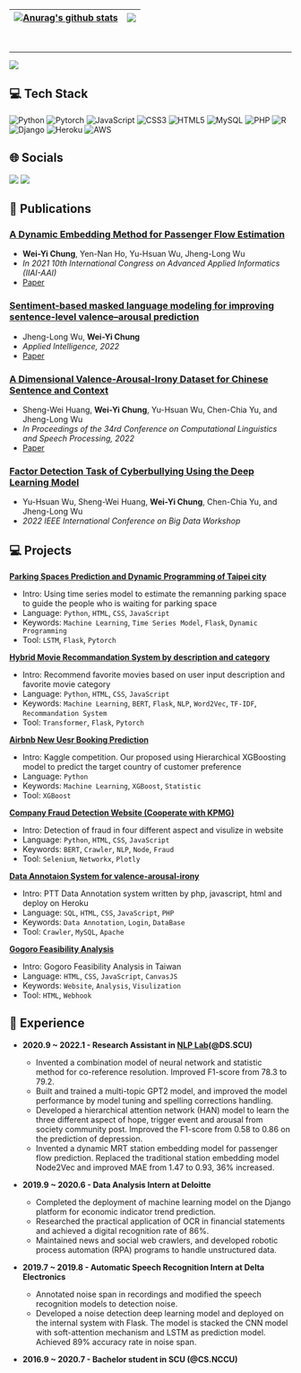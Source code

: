 | <a href="https://github.com/h30306"><img align="center" src="https://github-readme-stats.anuraghazra1.vercel.app/api?username=h30306&show_icons=true&include_all_commits=true&theme=buefy&hide_border=true" alt="Anurag's github stats" /></a> | <a href="[https://github.com/anuraghazra/github-readme-stats](https://github.com/h30306)"><img align="center" src="https://github-readme-stats.anuraghazra1.vercel.app/api/top-langs/?username=h30306&layout=compact&theme=buefy&hide_border=true" /></a> |
| ------------- | ------------- |
<br>
<hr>
<a href="https://visitcount.itsvg.in">
  <img src="https://visitcount.itsvg.in/api?id=h30306&label=Profile%20Views&color=0&icon=1&pretty=false" />
</a>
        
## 💻 Tech Stack
![Python](https://img.shields.io/badge/python-3670A0?style=for-the-badge&logo=python&logoColor=ffdd54) ![Pytorch](https://img.shields.io/badge/Pytorch-14354C?style=for-the-badge&logo=python&logoColor=white) ![JavaScript](https://img.shields.io/badge/javascript-%23323330.svg?style=for-the-badge&logo=javascript&logoColor=%23F7DF1E) ![CSS3](https://img.shields.io/badge/css3-%231572B6.svg?style=for-the-badge&logo=css3&logoColor=white) ![HTML5](https://img.shields.io/badge/html5-%23E34F26.svg?style=for-the-badge&logo=html5&logoColor=white) ![MySQL](https://img.shields.io/badge/mysql-%2300f.svg?style=for-the-badge&logo=mysql&logoColor=white) ![PHP](https://img.shields.io/badge/PHP-777BB4?style=for-the-badge&logo=php&logoColor=white) ![R](https://img.shields.io/badge/R-276DC3?style=for-the-badge&logo=r&logoColor=white) ![Django](https://img.shields.io/badge/Django-092E20?style=for-the-badge&logo=django&logoColor=white) ![Heroku](https://img.shields.io/badge/Heroku-430098?style=for-the-badge&logo=heroku&logoColor=white) ![AWS](https://img.shields.io/badge/Amazon_AWS-232F3E?style=for-the-badge&logo=amazon-aws&logoColor=white)
        
## 🌐 Socials

<div> 
  <a href = "mailto:hworkl0511@gmail.com"><img src="https://img.shields.io/badge/Gmail-D14836?style=for-the-badge&logo=gmail&logoColor=white" target="_blank"></a>
  <a href="https://www.linkedin.com/in/howard-w-chung/" target="_blank"><img src="https://img.shields.io/badge/-LinkedIn-%230077B5?style=for-the-badge&logo=linkedin&logoColor=white" target="_blank"></a>
</div>
<!-- https://img.shields.io/badge/Medium-12100E?style=for-the-badge&logo=medium&logoColor=white -->
<!-- https://img.shields.io/badge/YouTube-FF0000?style=for-the-badge&logo=youtube&logoColor=white -->
        
## :bookmark_tabs: Publications

### [**A Dynamic Embedding Method for Passenger Flow Estimation**](https://github.com/h30306/A-Dynamic-Embedding-Method-for-Passenger-Flow-Estimation) <br>

* **Wei-Yi Chung**, Yen-Nan Ho, Yu-Hsuan Wu, Jheng-Long Wu <br>
* _In 2021 10th International Congress on Advanced Applied Informatics (IIAI-AAI)_
* [Paper](https://doi.org/10.1109/IIAI-AAI53430.2021.00070)
        
### [**Sentiment-based masked language modeling for improving sentence-level valence–arousal prediction**](https://github.com/h30306/Sentiment-Based-Masked-Language-Modeling-for-Improving-Sentence-Level-Valence-Arousal-Prediction) <br>

* Jheng-Long Wu, **Wei-Yi Chung** <br>
* _Applied Intelligence, 2022_
* [Paper](https://link.springer.com/article/10.1007/s10489-022-03384-9)

### [**A Dimensional Valence-Arousal-Irony Dataset for Chinese Sentence and Context**](https://github.com/h30306/Annotation_system) <br>

* Sheng-Wei Huang, **Wei-Yi Chung**, Yu-Hsuan Wu, Chen-Chia Yu, and Jheng-Long Wu <br>
* _In Proceedings of the 34rd Conference on Computational Linguistics and Speech Processing, 2022_
* [Paper](https://aclanthology.org/2022.rocling-1.19/)

### [**Factor Detection Task of Cyberbullying Using the Deep Learning Model**](https://github.com/h30306/Factor-Detection-Task-of-Cyberbullying-Using-the-Deep-Learning-Model) <br>

* Yu-Hsuan Wu, Sheng-Wei Huang, **Wei-Yi Chung**, Chen-Chia Yu, and Jheng-Long Wu <br>
* _2022 IEEE International Conference on Big Data Workshop_

 
## :computer: Projects
    
[**Parking Spaces Prediction and Dynamic Programming of Taipei city**](https://github.com/h30306/Parking-Spaces-Prediction-and-Dynamic-Programming-of-Taipei-city)<br>
   - Intro: Using time series model to estimate the remanning parking space to guide the people who is waiting for parking space
   - Language: `Python`, `HTML`, `CSS`, `JavaScript`
   - Keywords: `Machine Learning`, `Time Series Model`, `Flask`, `Dynamic Programming`
   - Tool: `LSTM`, `Flask`, `Pytorch`

[**Hybrid Movie Recommandation System by description and category**](https://github.com/h30306/Recommand_Movie_by_description_and_category)<br>
   - Intro: Recommend favorite movies based on user input description and favorite movie category
   - Language: `Python`, `HTML`, `CSS`, `JavaScript`
   - Keywords: `Machine Learning`, `BERT`, `Flask`, `NLP`, `Word2Vec`, `TF-IDF`, `Recommandation System`
   - Tool: `Transformer`, `Flask`, `Pytorch`

[**Airbnb New Uesr Booking Prediction**](https://github.com/h30306/Kaggle-Airbnb-New-User-Booking)<br>
   - Intro: Kaggle competition. Our proposed using Hierarchical XGBoosting model to predict the target country of customer preference
   - Language: `Python`
   - Keywords: `Machine Learning`, `XGBoost`, `Statistic`
   - Tool: `XGBoost` 
        
[**Company Fraud Detection Website (Cooperate with KPMG)**](https://github.com/h30306/Fintech.github.io)<br>
   - Intro: Detection of fraud in four different aspect and visulize in website
   - Language: `Python`, `HTML`, `CSS`, `JavaScript`
   - Keywords: `BERT`, `Crawler`, `NLP`, `Node`, `Fraud`
   - Tool: `Selenium`, `Networkx`, `Plotly`

[**Data Annotaion System for valence-arousal-irony**](https://github.com/h30306/Annotation_system)<br>
   - Intro: PTT Data Annotation system written by php, javascript, html and deploy on Heroku
   - Language: `SQL`, `HTML`, `CSS`, `JavaScript`, `PHP`
   - Keywords: `Data Annotation`, `Login`, `DataBase`
   - Tool: `Crawler`, `MySQL`, `Apache`   

[**Gogoro Feasibility Analysis**](https://github.com/h30306/Gogoro_analysis.github.io)<br>
   - Intro: Gogoro Feasibility Analysis in Taiwan
   - Language: `HTML`, `CSS`, `JavaScript`,  `CanvasJS`
   - Keywords: `Website`, `Analysis`, `Visulization`
   - Tool: `HTML`, `Webhook`     
        
## :school: Experience

- **2020.9 ~ 2022.1 - Research Assistant in [NLP Lab](https://nlp.bigdata.scu.edu.tw/)(@DS.SCU)** <br>
   - Invented a combination model of neural network and statistic method for co-reference resolution. Improved F1-score from 78.3 to 79.2.
   - Built and trained a multi-topic GPT2 model, and improved the model performance by model tuning and spelling corrections handling.
   - Developed a hierarchical attention network (HAN) model to learn the three different aspect of hope, trigger event and arousal from society community post. Improved the F1-score from 0.58 to 0.86 on the prediction of depression.
   - Invented a dynamic MRT station embedding model for passenger flow prediction. Replaced the traditional station embedding model Node2Vec and improved MAE from 1.47 to 0.93, 36% increased.
        
- **2019.9 ~ 2020.6 - Data Analysis Intern at Deloitte** <br>
  - Completed the deployment of machine learning model on the Django platform for economic indicator trend prediction.
  - Researched the practical application of OCR in financial statements and achieved a digital recognition rate of 86%.
  - Maintained news and social web crawlers, and developed robotic process automation (RPA) programs to handle unstructured data.

- **2019.7 ~ 2019.8 - Automatic Speech Recognition Intern at Delta Electronics** <br>
  - Annotated noise span in recordings and modified the speech recognition models to detection noise.
  - Developed a noise detection deep learning model and deployed on the internal system with Flask. The model is stacked the CNN model with soft-attention mechanism and LSTM as prediction model. Achieved 89% accuracy rate in noise span.
        
- **2016.9 ~ 2020.7 - Bachelor student in SCU (@CS.NCCU)** <br>
        
<!--
### Hi there 👋
**h30306/h30306** is a ✨ _special_ ✨ repository because its `README.md` (this file) appears on your GitHub profile.

Here are some ideas to get you started:

- 🔭 I’m currently working on ...
- 🌱 I’m currently learning ...
- 👯 I’m looking to collaborate on ...
- 🤔 I’m looking for help with ...
- 💬 Ask me about ...
- 📫 How to reach me: ...
- 😄 Pronouns: ...
- ⚡ Fun fact: ...
-->
